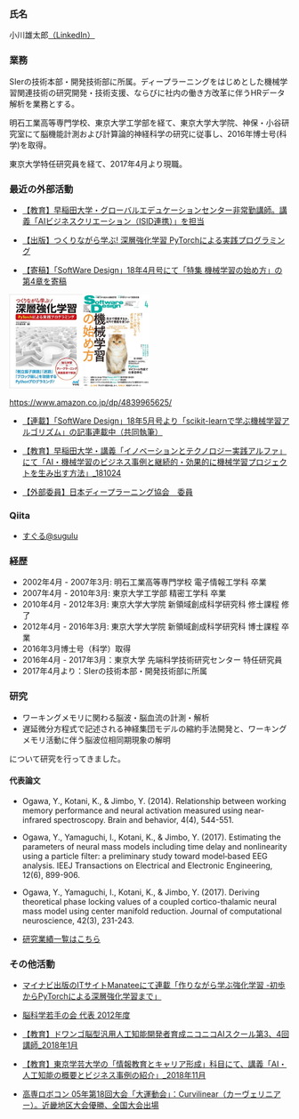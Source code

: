 ### 氏名
小川雄太郎[（LinkedIn）](https://www.linkedin.com/in/yutaroogawa/)

### 業務
SIerの技術本部・開発技術部に所属。ディープラーニングをはじめとした機械学習関連技術の研究開発・技術支援、ならびに社内の働き方改革に伴うHRデータ解析を業務とする。

明石工業高等専門学校、東京大学工学部を経て、東京大学大学院、神保・小谷研究室にて脳機能計測および計算論的神経科学の研究に従事し、2016年博士号(科学)を取得。

東京大学特任研究員を経て、2017年4月より現職。


### 最近の外部活動
- [【教育】早稲田大学・グローバルエデュケーションセンター非常勤講師。講義「AIビジネスクリエーション（ISID連携）」を担当](https://d-data.jp/curriculum/2019/biz/ai-biz_creation-a)

- [【出版】つくりながら学ぶ! 深層強化学習 PyTorchによる実践プログラミング](https://www.amazon.co.jp/dp/4839965625/)

- [【寄稿】「SoftWare Design」18年4月号にて「特集 機械学習の始め方」の第4章を寄稿](http://gihyo.jp/magazine/SD/archive/2018/201804)

<img src="./books.png" alt="つくりながら学ぶ! 深層強化学習 PyTorchによる実践プログラミング" title="つくりながら学ぶ! 深層強化学習 PyTorchによる実践プログラミング" width=50%>

https://www.amazon.co.jp/dp/4839965625/


- [【連載】「SoftWare Design」18年5月号より「scikit-learnで学ぶ機械学習アルゴリズム」の記事連載中（共同執筆）](http://gihyo.jp/magazine/SD/)

- [【教育】早稲田大学・講義「イノベーションとテクノロジー実践アルファ」にて「AI・機械学習のビジネス事例と継続的・効果的に機械学習プロジェクトを生み出す方法」_181024](https://www.facebook.com/media/set/?set=a.969840696559701&type=3)

- [【外部委員】日本ディープラーニング協会　委員](http://www.jdla.org/)


### Qiita
- [すぐる@sugulu](https://qiita.com/sugulu)
　

### 経歴
- 2002年4月 - 2007年3月: 明石工業高等専門学校 電子情報工学科 卒業
- 2007年4月 - 2010年3月: 東京大学工学部 精密工学科 卒業
- 2010年4月 - 2012年3月: 東京大学大学院 新領域創成科学研究科 修士課程 修了    
- 2012年4月 - 2016年3月: 東京大学大学院 新領域創成科学研究科 博士課程 卒業
- 2016年3月博士号（科学）取得
- 2016年4月 - 2017年3月：東京大学 先端科学技術研究センター 特任研究員
- 2017年4月より：SIerの技術本部・開発技術部に所属

### 研究
- ワーキングメモリに関わる脳波・脳血流の計測・解析
- 遅延微分方程式で記述される神経集団モデルの縮約手法開発と、ワーキングメモリ活動に伴う脳波位相同期現象の解明

について研究を行ってきました。

#### 代表論文
- Ogawa, Y., Kotani, K., & Jimbo, Y. (2014). Relationship between working memory performance and neural activation measured using near‐infrared spectroscopy. Brain and behavior, 4(4), 544-551.

- Ogawa, Y., Yamaguchi, I., Kotani, K., & Jimbo, Y. (2017). Estimating the parameters of neural mass models including time delay and nonlinearity using a particle filter: a preliminary study toward model‐based EEG analysis. IEEJ Transactions on Electrical and Electronic Engineering, 12(6), 899-906.

- Ogawa, Y., Yamaguchi, I., Kotani, K., & Jimbo, Y. (2017). Deriving theoretical phase locking values of a coupled cortico-thalamic neural mass model using center manifold reduction. Journal of computational neuroscience, 42(3), 231-243.

- [研究業績一覧はこちら](./research_cv.md)


### その他活動


- [マイナビ出版のITサイトManateeにて連載「作りながら学ぶ強化学習 -初歩からPyTorchによる深層強化学習まで」](https://book.mynavi.jp/manatee/series/detail/id=87626)

- [脳科学若手の会 代表 2012年度](http://brainsci.jp/)

- [【教育】ドワンゴ脳型汎用人工知能開発者育成ニコニコAIスクール第3、4回講師_2018年1月](http://nico2.ai/ml-handson/)

- [【教育】東京学芸大学の「情報教育とキャリア形成」科目にて、講義「AI・人工知能の概要とビジネス事例の紹介」_2018年11月](http://joho.u-gakugei.ac.jp/e/lecture/)

- [高専ロボコン 05年第18回大会「大運動会」：Curvilinear（カーヴェリニアー）。近畿地区大会優勝、全国大会出場](http://www.akashi.ac.jp/alumni/wp-content/uploads/sites/8/2014/03/alm_com7.pdf)
